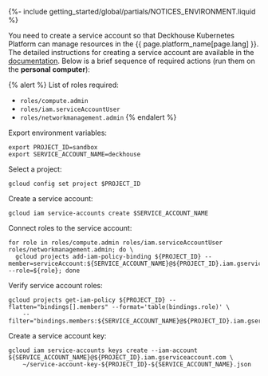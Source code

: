 {%- include getting_started/global/partials/NOTICES_ENVIRONMENT.liquid %}

You need to create a service account so that Deckhouse Kubernetes Platform can manage resources in the {{ page.platform_name[page.lang] }}. The detailed instructions for creating a service account are available in the [documentation](/products/kubernetes-platform/documentation/v1/modules/cloud-provider-gcp/environment.html). Below is a brief sequence of required actions (run them on the **personal computer**):

{% alert %}
List of roles required:
- `roles/compute.admin`
- `roles/iam.serviceAccountUser`
- `roles/networkmanagement.admin`
{% endalert %}

Export environment variables:

```shell
export PROJECT_ID=sandbox
export SERVICE_ACCOUNT_NAME=deckhouse
```

Select a project:

```shell
gcloud config set project $PROJECT_ID
```

Create a service account:

```shell
gcloud iam service-accounts create $SERVICE_ACCOUNT_NAME
```

Connect roles to the service account:

```shell
for role in roles/compute.admin roles/iam.serviceAccountUser roles/networkmanagement.admin; do \
  gcloud projects add-iam-policy-binding ${PROJECT_ID} --member=serviceAccount:${SERVICE_ACCOUNT_NAME}@${PROJECT_ID}.iam.gserviceaccount.com --role=${role}; done
```

Verify service account roles:

```shell
gcloud projects get-iam-policy ${PROJECT_ID} --flatten="bindings[].members" --format='table(bindings.role)' \
    --filter="bindings.members:${SERVICE_ACCOUNT_NAME}@${PROJECT_ID}.iam.gserviceaccount.com"
```

Create a service account key:

```shell
gcloud iam service-accounts keys create --iam-account ${SERVICE_ACCOUNT_NAME}@${PROJECT_ID}.iam.gserviceaccount.com \
    ~/service-account-key-${PROJECT_ID}-${SERVICE_ACCOUNT_NAME}.json
```
